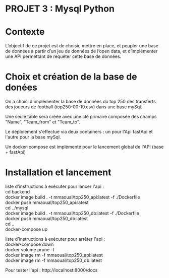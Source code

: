 # PROJET 3 : Mysql Python  
  
# Contexte  
  
L’objectif de ce projet est de choisir, mettre en place, et peupler une base de données à partir d’un jeu de données de l’open data, et d’implémenter une API permettant de requêter cette base de données.

# Choix et création de la base de donées  

On a choisi d'implémenter la base de données du top 250 des transferts des joueurs de football (top250-00-19.csv) dans une base mySql.  

Une seule table sera créée avec une clé primaire composée des champs "Name", "Team_from" et "Team_to".  

Le déploiement s'effectue via deux containers : un pour l'Api fastApi et l'autre pour la base mySql.  

Un docker-compose est implémenté pour le lancement global de l'API (base + fastApi)  
  
# Installation et lancement  
  
liste d'instructions à exécuter pour lancer l'api :  
cd backend  
docker image build . -t mmaoual/top250_api:latest -f ./Dockerfile  
docker push mmaoual/top250_api:latest  
cd ../mysql  
docker image build . -t mmaoual/top250_db:latest -f ./Dockerfile  
docker push mmaoual/top250_db:latest  
cd ..  
docker-compose up  
  
liste d'instructions à exécuter pour arrêter l'api :  
docker-compose down  
docker volume prune -f  
docker image rm -f mmaoual/top250_api:latest  
docker image rm -f mmaoual/top250_db:latest  
  
Pour tester l'api : http://localhost:8000/docs  